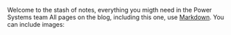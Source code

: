 Welcome to the stash of notes, everything you migth need in the Power Systems team
All pages on the blog, including this one, use [Markdown](https://guides.github.com/features/mastering-markdown/). You can include images:
